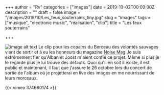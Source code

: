 +++
author = "Rv"
categories = ["images"]
date = 2019-10-02T00:00:00Z
description = ""
draft = false
image = "/images/2019/10/Les_feux_souterrains_tiny.jpg"
slug = "images"
tags = ["musique", "electronic music", "réalisation", "clip"]
title = "Les feux souterrains"

+++

![image alt text](/images/2019/10/Les_feux_souterrains_tiny.jpg)
Le clip pour les copains du Berceau des volontés sauvages vient de sortir et à eu les honneurs du magazine [Noise Mag](http://www.noisemag.net/avant-premiere-berceau-des-volontes-sauvages-clippe-un-premier-extrait-de-son-album) Je suis extrêmement fier qu'Alban et Joost m'aient confié ce projet. Même si plus je le regarde plus je lui trouve des défauts. Quoi qu'il en soit il existe, il est public et maintenant, il faut que j'assure le 26 octobre lors du concert de sortie de l'album où je projetterai en live des images en me nourrissant de leurs morceaux.

{{< vimeo 374660174 >}}
